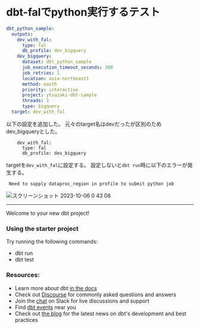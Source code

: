 # dbt-falでpython実行するテスト

```profiles.yml
dbt_python_sample:
  outputs:
    dev_with_fal:
      type: fal
      db_profile: dev_bigquery
    dev_bigquery:
      dataset: dbt_python_sample
      job_execution_timeout_seconds: 300
      job_retries: 1
      location: asia-northeast1
      method: oauth
      priority: interactive
      project: ytsuzaki-dbt-sample
      threads: 1
      type: bigquery
  target: dev_with_fal
```

以下の設定を追加した。
元々のtarget名はdevだったが区別のためdev_bigqueryとした。
```
    dev_with_fal:
      type: fal
      db_profile: dev_bigquery
```

targetを`dev_with_fal`に設定する。
設定しないと`dbt run`時に以下のエラーが発生する。
```
 Need to supply dataproc_region in profile to submit python job
```

![スクリーンショット 2023-10-06 0 43 08](https://github.com/y-tsuzaki/dbt-python-sample/assets/26266190/7d3990f8-abeb-4e33-9fb0-b425258f38d2)

--- 
Welcome to your new dbt project!

### Using the starter project

Try running the following commands:
- dbt run
- dbt test


### Resources:
- Learn more about dbt [in the docs](https://docs.getdbt.com/docs/introduction)
- Check out [Discourse](https://discourse.getdbt.com/) for commonly asked questions and answers
- Join the [chat](https://community.getdbt.com/) on Slack for live discussions and support
- Find [dbt events](https://events.getdbt.com) near you
- Check out [the blog](https://blog.getdbt.com/) for the latest news on dbt's development and best practices

